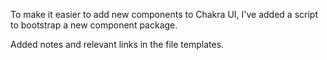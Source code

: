 ---
---

To make it easier to add new components to Chakra UI, I've added a script to
bootstrap a new component package.

Added notes and relevant links in the file templates.
